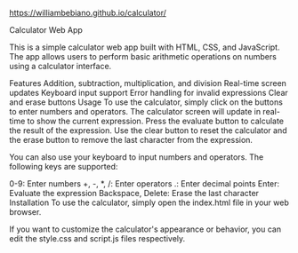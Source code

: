https://williambebiano.github.io/calculator/

Calculator Web App

This is a simple calculator web app built with HTML, CSS, and JavaScript. The app allows users to perform basic arithmetic operations on numbers using a calculator interface.

Features
Addition, subtraction, multiplication, and division
Real-time screen updates
Keyboard input support
Error handling for invalid expressions
Clear and erase buttons
Usage
To use the calculator, simply click on the buttons to enter numbers and operators. The calculator screen will update in real-time to show the current expression. Press the evaluate button to calculate the result of the expression. Use the clear button to reset the calculator and the erase button to remove the last character from the expression.

You can also use your keyboard to input numbers and operators. The following keys are supported:

0-9: Enter numbers
+, -, *, /: Enter operators
.: Enter decimal points
Enter: Evaluate the expression
Backspace, Delete: Erase the last character
Installation
To use the calculator, simply open the index.html file in your web browser.

If you want to customize the calculator's appearance or behavior, you can edit the style.css and script.js files respectively.


